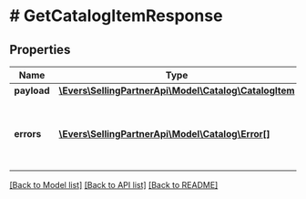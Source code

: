 # # GetCatalogItemResponse

## Properties

Name | Type | Description | Notes
------------ | ------------- | ------------- | -------------
**payload** | [**\Evers\SellingPartnerApi\Model\Catalog\CatalogItem**](CatalogItem.md) |  | [optional]
**errors** | [**\Evers\SellingPartnerApi\Model\Catalog\Error[]**](Error.md) | A list of error responses returned when a request is unsuccessful. | [optional]

[[Back to Model list]](../../README.md#models) [[Back to API list]](../../README.md#endpoints) [[Back to README]](../../README.md)
